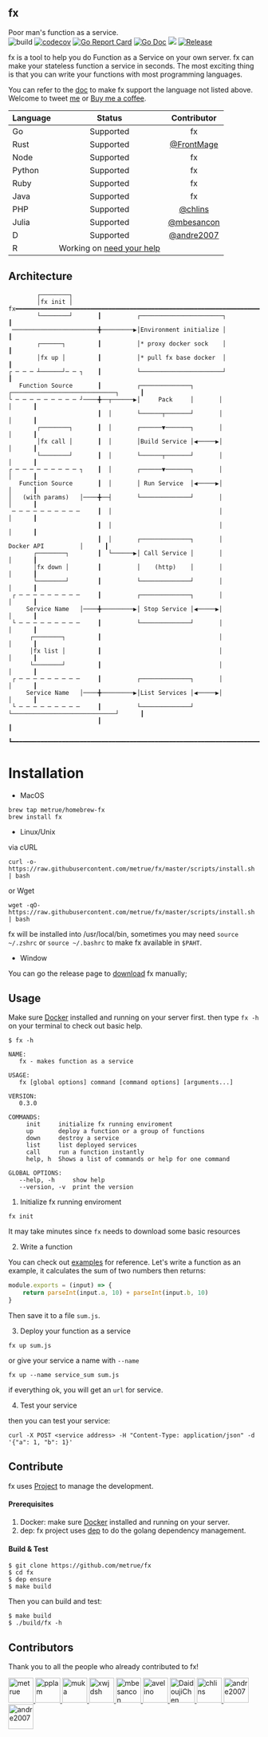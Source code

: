 fx
------

Poor man's function as a service.
<br/>
![build](https://circleci.com/gh/metrue/fx.svg?style=svg&circle-token=bd62abac47802f8504faa4cf8db43e4f117e7cd7)
[![codecov](https://codecov.io/gh/metrue/fx/branch/master/graph/badge.svg)](https://codecov.io/gh/metrue/fx)
[![Go Report Card](https://goreportcard.com/badge/github.com/metrue/fx?style=flat-square)](https://goreportcard.com/report/github.com/metrue/fx)
[![Go Doc](https://img.shields.io/badge/godoc-reference-blue.svg?style=flat-square)](http://godoc.org/github.com/metrue/fx)
![](https://img.shields.io/github/license/metrue/fx.svg)
[![Release](https://img.shields.io/github/release/metrue/fx.svg?style=flat-square)](https://github.com/metrue/fx/releases/latest)

fx is a tool to help you do Function as a Service on your own server. fx can make your stateless function a service in seconds. The most exciting thing is that you can write your functions with most programming languages.

You can refer to the [doc](https://github.com/metrue/fx/blob/master/NEW_LANGUAGE_SUPPORT.md) to make fx support the language not listed above. Welcome to tweet [me](https://twitter.com/_metrue) or [Buy me a coffee](https://www.paypal.me/minghe).


| Language      | Status        | Contributor   |
| ------------- |:-------------:|:-------------:|
| Go            | Supported     | fx            |
| Rust          | Supported     | [@FrontMage](https://github.com/FrontMage)|
| Node          | Supported     | fx            |
| Python        | Supported     | fx            |
| Ruby          | Supported     | fx            |
| Java          | Supported     | fx            |
| PHP           | Supported     | [@chlins](https://github.com/chlins)|
| Julia         | Supported     | [@mbesancon](https://github.com/mbesancon)|
| D             | Supported     | [@andre2007](https://github.com/andre2007)|
| R             | Working on [need your help](https://github.com/metrue/fx/issues/31)   | |

## Architecture

            ┌────────┐
            │fx init │       fx━━━━━━━━━━━━━━━━━━━━━━━━━━━━━━━━━━━━━━━━━━━━━━━━━━━━━━━━━━━━━━━━━━━━━┓
            └────────┘       ┃          ┌───────────────────────┐                                   ┃
     ────────────────────────╋─────────▶│Environment initialize │                                   ┃
            ┌──────┐         ┃          │* proxy docker sock    │                                   ┃
            │fx up │         ┃          │* pull fx base docker  │                                   ┃
    ┌ ─ ─ ─ ┴──────┘─ ─ ┐    ┃          └───────────────────────┘                                   ┃
       Function Source       ┃          ┌──────────────┐       ┌─────────────────────────────┐      ┃
    └ ─ ─ ─ ─ ─ ─ ─ ─ ─ ┘────╋──┬──────▶│     Pack     │       │                             │      ┃
                             ┃  │       └──────┬───────┘       │                             │      ┃
            ┌────────┐       ┃  │       ┌──────▼───────┐       │                             │      ┃
            │fx call │       ┃  │       │Build Service │◀─────▶│                             │      ┃
            └────────┘       ┃  │       └──────┬───────┘       │                             │      ┃
    ┌ ─ ─ ─ ─ ─ ─ ─ ─ ─ ┐    ┃  │       ┌──────▼───────┐       │                             │      ┃
       Function Source       ┃  │       │ Run Service  │◀─────▶│                             │      ┃
    │   (with params)   │────╋──┤       └──────────────┘       │                             │      ┃
     ─ ─ ─ ─ ─ ─ ─ ─ ─ ─     ┃  │                              │                             │      ┃
                             ┃  │                              │                             │      ┃
                             ┃  │       ┌──────────────┐       │         Docker API          │      ┃
           ┌────────┐        ┃  └──────▶│ Call Service │       │                             │      ┃
           │fx down │        ┃          │    (http)    │       │                             │      ┃
           └────────┘        ┃          └──────────────┘       │                             │      ┃
     ┌ ─ ─ ─ ─ ─ ─ ─ ─ ─     ┃          ┌──────────────┐       │                             │      ┃
         Service Name   │────╋─────────▶│ Stop Service │◀─────▶│                             │      ┃
     └ ─ ─ ─ ─ ─ ─ ─ ─ ─     ┃          └──────────────┘       │                             │      ┃
          ┌────────┐         ┃                                 │                             │      ┃
          │fx list │         ┃                                 │                             │      ┃
          └────────┘         ┃                                 │                             │      ┃
     ┌ ─ ─ ─ ─ ─ ─ ─ ─ ─     ┃          ┌──────────────┐       │                             │      ┃
         Service Name   │────╋─────────▶│List Services │◀─────▶│                             │      ┃
     └ ─ ─ ─ ─ ─ ─ ─ ─ ─     ┃          └──────────────┘       └─────────────────────────────┘      ┃
                             ┃                                                                      ┃
                             ┗━━━━━━━━━━━━━━━━━━━━━━━━━━━━━━━━━━━━━━━━━━━━━━━━━━━━━━━━━━━━━━━━━━━━━━┛


# Installation

* MacOS

```
brew tap metrue/homebrew-fx
brew install fx
```

* Linux/Unix

via cURL

```
curl -o- https://raw.githubusercontent.com/metrue/fx/master/scripts/install.sh | bash
```

or Wget

```
wget -qO- https://raw.githubusercontent.com/metrue/fx/master/scripts/install.sh | bash
```

fx will be installed into /usr/local/bin, sometimes you may need `source ~/.zshrc` or `source ~/.bashrc` to make fx available in `$PAHT`.

* Window

You can go the release page to [download](https://github.com/metrue/fx/releases) fx manually;

## Usage

Make sure [Docker](https://docs.docker.com/engine/installation/) installed and running on your server first. then type `fx -h` on your terminal to check out basic help.

```
$ fx -h

NAME:
   fx - makes function as a service

USAGE:
   fx [global options] command [command options] [arguments...]

VERSION:
   0.3.0

COMMANDS:
     init     initialize fx running enviroment
     up       deploy a function or a group of functions
     down     destroy a service
     list     list deployed services
     call     run a function instantly
     help, h  Shows a list of commands or help for one command

GLOBAL OPTIONS:
   --help, -h     show help
   --version, -v  print the version
```

1. Initialize fx running enviroment

```
fx init
```
It may take minutes since `fx` needs to download some basic resources

2. Write a function

You can check out [examples](https://github.com/metrue/fx/tree/master/examples/functions) for reference. Let's write a function as an example,  it calculates the sum of two numbers then returns:

```js
module.exports = (input) => {
    return parseInt(input.a, 10) + parseInt(input.b, 10)
}
```
Then save it to a file `sum.js`.

3. Deploy your function as a service

```
fx up sum.js
```

or give your service a name with `--name`

```
fx up --name service_sum sum.js
```

if everything ok, you will get an `url` for service.

4. Test your service

then you can test your service:
```
curl -X POST <service address> -H "Content-Type: application/json" -d '{"a": 1, "b": 1}'
```

## Contribute

fx uses [Project](https://github.com/metrue/fx/projects) to manage the development.

#### Prerequisites

1. Docker: make sure [Docker](https://docs.docker.com/engine/installation/) installed and running on your server.
2. dep: fx project uses [dep](https://github.com/golang/dep) to do the golang dependency management.


#### Build & Test

```
$ git clone https://github.com/metrue/fx
$ cd fx
$ dep ensure
$ make build
```

Then you can build and test:

```
$ make build
$ ./build/fx -h
```


## Contributors

Thank you to all the people who already contributed to fx!

<table>
  <tbody>
    <tr>
        <a href="https://github.com/metrue" target="_blank">
            <img alt="metrue" src="https://avatars2.githubusercontent.com/u/1001246?v=4&s=50" width="50">
        </a>
        <a href="https://github.com/pplam" target="_blank">
            <img alt="pplam" src="https://avatars2.githubusercontent.com/u/12783579?v=4&s=50" width="50">
        </a>
        <a href="https://github.com/muka" target="_blank">
            <img alt="muka" src="https://avatars2.githubusercontent.com/u/1021269?v=4&s=50" width="50">
        </a>
        <a href="https://github.com/xwjdsh" target="_blank">
            <img alt="xwjdsh" src="https://avatars2.githubusercontent.com/u/11025519?v=4&s=50" width="50">
        </a>
        <a href="https://github.com/mbesancon" target="_blank">
            <img alt="mbesancon" src="https://avatars2.githubusercontent.com/u/7623090?v=4&s=50" width="50">
        </a>
        <a href="https://github.com/avelino" target="_blank">
            <img alt="avelino" src="https://avatars2.githubusercontent.com/u/31996?v=4&s=50" width="50">
        </a>
        <a href="https://github.com/DaidoujiChen" target="_blank">
            <img alt="DaidoujiChen" src="https://avatars0.githubusercontent.com/u/670441?v=4&s=50" width="50">
        </a>
        <a href="https://github.com/chlins" target="_blank">
            <img alt="chlins" src="https://avatars2.githubusercontent.com/u/31262637?v=4&s=50" width="50">
        </a>
        <a href="https://github.com/andre2007" target="_blank">
            <img alt="andre2007" src="https://avatars1.githubusercontent.com/u/1451047?s=50&v=4" width="50">
        </a>
        <a href="https://github.com/steventhanna" target="_blank">
            <img alt="andre2007" src="https://avatars1.githubusercontent.com/u/2541678?s=50&v=4" width="50">
        </a>
    </tr>
  </tbody>
</table>

